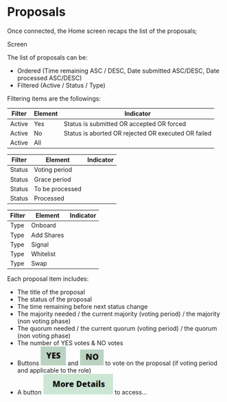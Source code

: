 # Proposals

Once connected, the Home screen recaps the list of the proposals;

Screen

The list of proposals can be:&#x20;

* Ordered (Time remaining ASC / DESC, Date submitted ASC/DESC, Date processed ASC/DESC)
* Filtered (Active / Status / Type)

Filtering items are the followings:

| Filter | Element | Indicator                                           |
| ------ | ------- | --------------------------------------------------- |
| Active | Yes     | Status is submitted OR accepted OR forced           |
| Active | No      | Status is aborted OR rejected OR executed OR failed |
| Active | All     |                                                     |

| Filter | Element         | Indicator |
| ------ | --------------- | --------- |
| Status | Voting period   |           |
| Status | Grace period    |           |
| Status | To be processed |           |
| Status | Processed       |           |

| Filter | Element    | Indicator |
| ------ | ---------- | --------- |
| Type   | Onboard    |           |
| Type   | Add Shares |           |
| Type   | Signal     |           |
| Type   | Whitelist  |           |
| Type   | Swap       |           |

Each proposal item includes:

* The title of the proposal
* The status of the proposal
* The time remaining before next status change
* The majority needed / the current majority (voting period) / the majority (non voting phase)
* The quorum needed / the current quorum (voting period) / the quorum (non voting phase)
* The number of YES votes & NO votes
* Buttons <img src="../.gitbook/assets/image (5).png" alt="" data-size="line"> and <img src="../.gitbook/assets/image (7).png" alt="" data-size="line"> to vote on the proposal (if voting period and applicable to the role)
* A button <img src="../.gitbook/assets/image.png" alt="" data-size="line"> to access...
